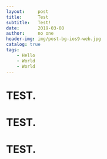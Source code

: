 ```yaml
---
layout:     post
title:      Test
subtitle:   Test!
date:       2019-03-08
author:     no one
header-img: img/post-bg-ios9-web.jpg
catalog: true
tags:
    - Hello
    - World
    - World
---
```


# TEST.
# TEST.
# TEST.

